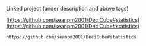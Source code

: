 
Linked project (under description and above tags)

[https://github.com/seanpm2001/DeciCube#statistics](https://github.com/seanpm2001/DeciCube#statistics)

```
https://github.com/seanpm2001/DeciCube#statistics
```
